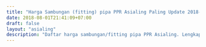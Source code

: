 ```yaml
---
title: "Harga Sambungan (fitting) pipa PPR Asialing Paling Update 2018-2019"
date: 2018-08-01T21:41:09+07:00
draft: false
layout: "asialing"
description: "Daftar harga sambungan/fitting pipa PPR Asialing. Lengkap berbagai jenis dan ukuran. Dapatkan harga terbaik dari kami."
---
```


